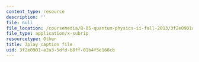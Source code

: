 ```yaml
---
content_type: resource
description: ''
file: null
file_location: /coursemedia/8-05-quantum-physics-ii-fall-2013/3f2e0901a2a35dfdb8ff01b4f5e168cb_65XkZ_SRxBk.vtt
file_type: application/x-subrip
resourcetype: Other
title: 3play caption file
uid: 3f2e0901-a2a3-5dfd-b8ff-01b4f5e168cb
---
```

